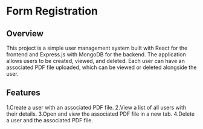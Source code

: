 # Form Registration
## Overview
This project is a simple user management system built with React for the frontend and Express.js with MongoDB for the backend. The application allows users to be created, viewed, and deleted. Each user can have an associated PDF file uploaded, which can be viewed or deleted alongside the user.

## Features
1.Create a user with an associated PDF file.
2.View a list of all users with their details.
3.Open and view the associated PDF file in a new tab.
4.Delete a user and the associated PDF file.
